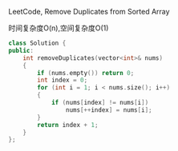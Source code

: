 
LeetCode, Remove Duplicates from Sorted Array

时间复杂度O(n),空间复杂度O(1)

```C++
class Solution {
public:
    int removeDuplicates(vector<int>& nums) 
    {
        if (nums.empty()) return 0;
        int index = 0;
        for (int i = 1; i < nums.size(); i++) 
        {
            if (nums[index] != nums[i])
                nums[++index] = nums[i];
        }
        return index + 1;
    }
};
```
